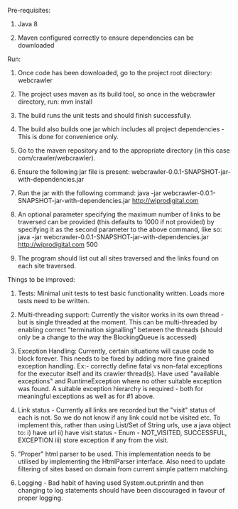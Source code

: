 Pre-requisites:

1. Java 8

2. Maven configured correctly to ensure dependencies can be downloaded

Run:

1. Once code has been downloaded, go to the project root directory: webcrawler

2. The project uses maven as its build tool, so once in the webcrawler directory, run: mvn install

3. The build runs the unit tests and should finish successfully.

4. The build also builds one jar which includes all project dependencies - This is done for convenience only.

5. Go to the maven repository and to the appropriate directory (in this case com/crawler/webcrawler).

6. Ensure the following jar file is present: webcrawler-0.0.1-SNAPSHOT-jar-with-dependencies.jar

7. Run the jar with the following command:
java -jar webcrawler-0.0.1-SNAPSHOT-jar-with-dependencies.jar http://wiprodigital.com

8. An optional parameter specifying the maximum number of links to be traversed can be provided
(this defaults to 1000 if not provided) by specifying it as the second parameter to the above command, like so:
java -jar webcrawler-0.0.1-SNAPSHOT-jar-with-dependencies.jar http://wiprodigital.com 500

9. The program should list out all sites traversed and the links found on each site traversed.

Things to be improved:

1. Tests: Minimal unit tests to test basic functionality written. Loads more tests need to be written.

2. Multi-threading support:
  Currently the visitor works in its own thread - but is single threaded at the moment.
  This can be multi-threaded by enabling correct "termination signalling" between the threads 
(should only be a change to the way the BlockingQueue is accessed)

3. Exception Handling:
  Currently, certain situations will cause code to block forever. This needs to be fixed by adding more fine grained
exception handling. Ex:- correctly define fatal vs non-fatal exceptions for the executor itself and its crawler thread(s).
Have used "available exceptions" and RuntimeException where no other suitable exception was found. 
A suitable exception hierarchy is required - both for meaningful exceptions as well as for #1 above.

4. Link status - Currently all links are recorded but the "visit" status of each is not.
So we do not know if any link could not be visited etc.
To implement this, rather than using List/Set of String urls, use a java object to:
  i)   have url
  ii)  have visit status - Enum - NOT_VISITED, SUCCESSFUL, EXCEPTION
  iii) store exception if any from the visit.

5. "Proper" html parser to be used. This implementation needs to be utilised by implementing the HtmlParser interface.
Also need to update filtering of sites based on domain from current simple pattern matching.

6. Logging - Bad habit of having used System.out.println and then changing to log statements 
should have been discouraged in favour of proper logging.